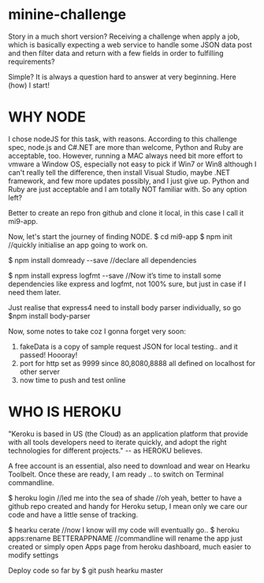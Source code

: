 minine-challenge
================

Story in a much short version?
Receiving a challenge when apply a job, which is basically expecting a web service to handle some JSON data post and then filter data and return with a few fields in order to fulfilling requirements?

Simple? It is always a question hard to answer at very beginning. Here (how) I start!


WHY NODE
========
I chose nodeJS for this task, with reasons. According to this challenge spec, node.js and C#.NET are more than welcome, Python and Ruby are acceptable, too. However, running a MAC always need bit more effort to vmware a Window OS, especially not easy to pick if Win7 or Win8 although I can't really tell the difference, then install Visual Studio, maybe .NET framework, and few more updates possibly, and I just give up. Python and Ruby are just acceptable and I am totally NOT familiar with. So any option left?

Better to create an repo fron github and clone it local, in this case I call it mi9-app.

Now, let's start the journey of finding NODE.
$ cd mi9-app
$ npm init
//quickly initialise an app going to work on.

$ npm install domready --save
//declare all dependencies

$ npm install express logfmt --save
//Now it’s time to install some dependencies like express and logfmt, not 100% sure, but just in case if I need them later.

Just realise that express4 need to install body parser individually, so go
$npm install body-parser

Now, some notes to take coz I gonna forget very soon:
1. fakeData is a copy of sample request JSON for local testing.. and it passed! Hoooray!
2. port for http set as 9999 since 80,8080,8888 all defined on localhost for other server
3. now time to push and test online 



WHO IS HEROKU
=============
"Keroku is based in US (the Cloud) as an application platform that provide with all tools developers need to iterate quickly, and adopt the right technologies for different projects." -- as HEROKU believes.

A free account is an essential, also need to download and wear on Hearku Toolbelt. Once these are ready, I am ready .. to switch on Terminal commandline.

$ heroku login
//led me into the sea of shade
//oh yeah, better to have a github repo created and handy for Heroku setup, I mean only we care our code and have a little sense of tracking.

$ hearku cerate
//now I know will my code will eventually go..
$ heroku apps:rename BETTERAPPNAME
//commandline will rename the app just created or simply open Apps page from heroku dashboard, much easier to modify settings

Deploy code so far by 
$ git push hearku master


